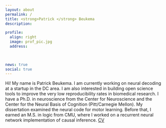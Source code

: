 ```yaml
---
layout: about
permalink: /
title: <strong>Patrick </strong> Beukema
description: 

profile:
  align: right
  image: prof_pic.jpg
  address: 
   
    

news: true
social: true
---
```


Hi! My name is Patrick Beukema. I am currently working on neural decoding at a startup in the DC area. I am also interested in building open science tools to improve the very low reproducibility rates in biomedical research. I have a Ph.D. in neuroscience from the Center for Neuroscience and the Center for the Neural Basis of Cognition (Pitt/Carnegie Mellon). My dissertation examined the neural code for motor learning. Before that, I earned an M.S. in logic from CMU, where I worked on a recurrent neural network implementation of causal inference. [CV](http://nbviewer.jupyter.org/github/pbeukema/pbeukema.github.io/blob/master/resume.pdf) 

